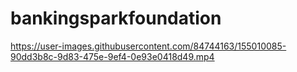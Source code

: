 # bankingsparkfoundation



https://user-images.githubusercontent.com/84744163/155010085-90dd3b8c-9d83-475e-9ef4-0e93e0418d49.mp4

